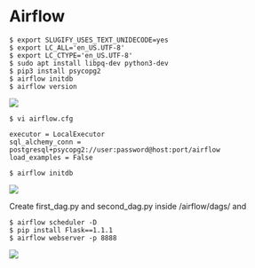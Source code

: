 # Airflow

```
$ export SLUGIFY_USES_TEXT_UNIDECODE=yes
$ export LC_ALL='en_US.UTF-8'
$ export LC_CTYPE='en_US.UTF-8'
$ sudo apt install libpq-dev python3-dev
$ pip3 install psycopg2
$ airflow initdb
$ airflow version
```  

<img src=https://github.com/RubensZimbres/Repo-2019/blob/master/Airflow/Pics/ariflow0.png>  

```
$ vi airflow.cfg
 
executor = LocalExecutor
sql_alchemy_conn = postgresql+psycopg2://user:password@host:port/airflow
load_examples = False

$ airflow initdb
```  

<img src=https://github.com/RubensZimbres/Repo-2019/blob/master/Airflow/Pics/airflow1.png>  

Create first_dag.py and second_dag.py inside /airflow/dags/ and 

```
$ airflow scheduler -D
$ pip install Flask==1.1.1
$ airflow webserver -p 8888
```  

<img src=https://github.com/RubensZimbres/Repo-2019/blob/master/Airflow/Pics/airflow22.png>  
